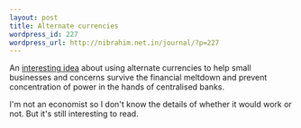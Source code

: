 ```yaml
--- 
layout: post
title: Alternate currencies
wordpress_id: 227
wordpress_url: http://nibrahim.net.in/journal/?p=227
---
```

An <a href="http://www.guardian.co.uk/commentisfree/2009/jan/20/george-monbiot-recession-currencies">interesting idea</a> about using alternate currencies to help small businesses and concerns survive the financial meltdown and prevent concentration of power in the hands of centralised banks. 

I'm not an economist so I don't know the details of whether it would work or not. But it's still interesting to read. 
